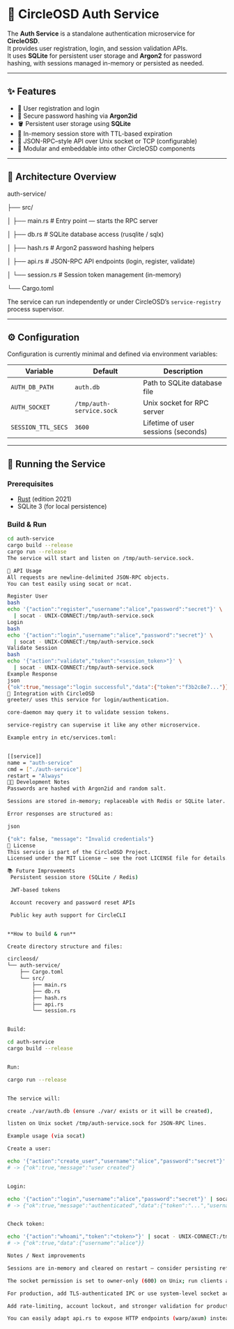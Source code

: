 # 🔐 CircleOSD Auth Service

The **Auth Service** is a standalone authentication microservice for **CircleOSD**.  
It provides user registration, login, and session validation APIs.  
It uses **SQLite** for persistent user storage and **Argon2** for password hashing, with sessions managed in-memory or persisted as needed.

---

## ✨ Features

- 🧍 User registration and login
- 🔑 Secure password hashing via **Argon2id**
- 🪣 Persistent user storage using **SQLite**
- 🧠 In-memory session store with TTL-based expiration
- 🧩 JSON-RPC–style API over Unix socket or TCP (configurable)
- 🧰 Modular and embeddable into other CircleOSD components

---

## 🧱 Architecture Overview

auth-service/

├── src/

│ ├── main.rs # Entry point — starts the RPC server

│ ├── db.rs # SQLite database access (rusqlite / sqlx)

│ ├── hash.rs # Argon2 password hashing helpers

│ ├── api.rs # JSON-RPC API endpoints (login, register, validate)

│ └── session.rs # Session token management (in-memory)

└── Cargo.toml

The service can run independently or under CircleOSD’s `service-registry` process supervisor.

---

## ⚙️ Configuration

Configuration is currently minimal and defined via environment variables:

| Variable | Default | Description |
|-----------|----------|-------------|
| `AUTH_DB_PATH` | `auth.db` | Path to SQLite database file |
| `AUTH_SOCKET` | `/tmp/auth-service.sock` | Unix socket for RPC server |
| `SESSION_TTL_SECS` | `3600` | Lifetime of user sessions (seconds) |

---

## 🚀 Running the Service

### Prerequisites

- [Rust](https://www.rust-lang.org/) (edition 2021)
- SQLite 3 (for local persistence)

### Build & Run

```bash
cd auth-service
cargo build --release
cargo run --release
The service will start and listen on /tmp/auth-service.sock.

🧪 API Usage
All requests are newline-delimited JSON-RPC objects.
You can test easily using socat or ncat.

Register User
bash
echo '{"action":"register","username":"alice","password":"secret"}' \
  | socat - UNIX-CONNECT:/tmp/auth-service.sock
Login
bash
echo '{"action":"login","username":"alice","password":"secret"}' \
  | socat - UNIX-CONNECT:/tmp/auth-service.sock
Validate Session
bash
echo '{"action":"validate","token":"<session_token>"}' \
  | socat - UNIX-CONNECT:/tmp/auth-service.sock
Example Response
json
{"ok":true,"message":"login successful","data":{"token":"f3b2c8e7..."}}
🧰 Integration with CircleOSD
greeter/ uses this service for login/authentication.

core-daemon may query it to validate session tokens.

service-registry can supervise it like any other microservice.

Example entry in etc/services.toml:


[[service]]
name = "auth-service"
cmd = ["./auth-service"]
restart = "Always"
🧑‍💻 Development Notes
Passwords are hashed with Argon2id and random salt.

Sessions are stored in-memory; replaceable with Redis or SQLite later.

Error responses are structured as:

json

{"ok": false, "message": "Invalid credentials"}
🧾 License
This service is part of the CircleOSD Project.
Licensed under the MIT License — see the root LICENSE file for details.

📚 Future Improvements
 Persistent session store (SQLite / Redis)

 JWT-based tokens

 Account recovery and password reset APIs

 Public key auth support for CircleCLI


**How to build & run**

Create directory structure and files:

circleosd/
└── auth-service/
    ├── Cargo.toml
    └── src/
        ├── main.rs
        ├── db.rs
        ├── hash.rs
        ├── api.rs
        └── session.rs


Build:

cd auth-service
cargo build --release


Run:

cargo run --release


The service will:

create ./var/auth.db (ensure ./var/ exists or it will be created),

listen on Unix socket /tmp/auth-service.sock for JSON-RPC lines.

Example usage (via socat)

Create a user:

echo '{"action":"create_user","username":"alice","password":"secret"}' | socat - UNIX-CONNECT:/tmp/auth-service.sock
# -> {"ok":true,"message":"user created"}


Login:

echo '{"action":"login","username":"alice","password":"secret"}' | socat - UNIX-CONNECT:/tmp/auth-service.sock
# -> {"ok":true,"message":"authenticated","data":{"token":"...","username":"alice"}}


Check token:

echo '{"action":"whoami","token":"<token>"}' | socat - UNIX-CONNECT:/tmp/auth-service.sock
# -> {"ok":true,"data":{"username":"alice"}}

Notes / Next improvements

Sessions are in-memory and cleared on restart — consider persisting refresh tokens.

The socket permission is set to owner-only (600) on Unix; run clients as the same user or adapt permissions.

For production, add TLS-authenticated IPC or use system-level socket activation (systemd).

Add rate-limiting, account lockout, and stronger validation for production security.

You can easily adapt api.rs to expose HTTP endpoints (warp/axum) instead of Unix socket.
